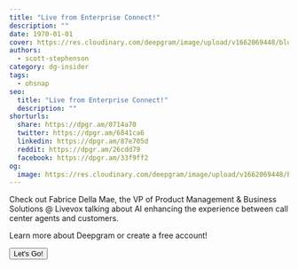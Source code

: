```yaml
---
title: "Live from Enterprise Connect!"
description: ""
date: 1970-01-01
cover: https://res.cloudinary.com/deepgram/image/upload/v1662069448/blog/untitled-2/placeholder-post-image%402x.jpg
authors:
  - scott-stephenson
category: dg-insider
tags:
  - ohsnap
seo:
  title: "Live from Enterprise Connect!"
  description: ""
shorturls:
  share: https://dpgr.am/0714a70
  twitter: https://dpgr.am/6841ca6
  linkedin: https://dpgr.am/87e705d
  reddit: https://dpgr.am/26cdd79
  facebook: https://dpgr.am/33f9ff2
og:
  image: https://res.cloudinary.com/deepgram/image/upload/v1662069448/blog/untitled-2/placeholder-post-image%402x.jpg
---
```


Check out Fabrice Della Mae, the VP of Product Management & Business Solutions @ Livevox talking about AI enhancing the experience between call center agents and customers.

Learn more about Deepgram or create a free account!

[<button>Let's Go!</button>](https://www.deepgram.com/)
